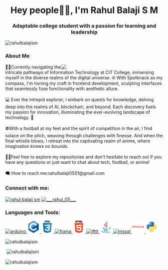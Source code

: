 <h1 align="center">Hey people🤜🤛, I'm Rahul Balaji S M</h1>
<h3 align="center">Adaptable college student with a passion for learning and leadership</h3>

<p align="left"> <img src="https://komarev.com/ghpvc/?username=rahulbalajism&label=Profile%20views&color=0e75b6&style=flat" alt="rahulbalajism" /> </p>

<h3 align="left"> About Me</h3>

<img align="right"  width="325" src="https://t4.ftcdn.net/jpg/03/13/40/45/360_F_313404541_e9YZ3pht6oEEkMXuhxTboqXA2B2ShNnC.jpg">
<p align="left">👨‍💻Currently navigating the intricate pathways of Information Technology at CIT College, immersing myself in the diverse realms of the digital universe. 🌐 With Spotknack as my compass, I'm honing my craft in frontend development, sculpting interfaces that seamlessly fuse functionality with aesthetic allure.
<br><br>💻 Ever the intrepid explorer, I embark on quests for knowledge, delving deep into the realms of AI, blockchain, and beyond. Each discovery fuels my passion for innovation, illuminating the ever-evolving landscape of technology. 🚀 
<br><br>⚽With a football at my feet and the spirit of competition in the air, I find solace on the pitch, weaving through challenges with finesse. And when the final whistle blows, I retreat into the captivating realm of anime, where imagination knows no bounds.
<br><br>🙋‍♂️Feel free to explore my repositories and don't hesitate to reach out if you have any questions or just want to chat about tech, football, or anime!<br><br>🗨️ How to reach me:rahulbalaji0501@gmail.com</p>

<h3 align="left">Connect with me:</h3>
<p align="left">
<a href="https://linkedin.com/in/rahul balaji sm" target="blank"><img align="center" src="https://raw.githubusercontent.com/rahuldkjain/github-profile-readme-generator/master/src/images/icons/Social/linked-in-alt.svg" alt="rahul balaji sm" height="30" width="40" /></a>
<a href="https://instagram.com/___rahul_05___" target="blank"><img align="center" src="https://raw.githubusercontent.com/rahuldkjain/github-profile-readme-generator/master/src/images/icons/Social/instagram.svg" alt="___rahul_05___" height="30" width="40" /></a>
</p>

<h3 align="left">Languages and Tools:</h3>
<p align="left"> <a href="https://www.arduino.cc/" target="_blank" rel="noreferrer"> <img src="https://cdn.worldvectorlogo.com/logos/arduino-1.svg" alt="arduino" width="40" height="40"/> </a> <a href="https://www.cprogramming.com/" target="_blank" rel="noreferrer"> <img src="https://raw.githubusercontent.com/devicons/devicon/master/icons/c/c-original.svg" alt="c" width="40" height="40"/> </a> <a href="https://www.w3schools.com/css/" target="_blank" rel="noreferrer"> <img src="https://raw.githubusercontent.com/devicons/devicon/master/icons/css3/css3-original-wordmark.svg" alt="css3" width="40" height="40"/> </a> <a href="https://www.figma.com/" target="_blank" rel="noreferrer"> <img src="https://www.vectorlogo.zone/logos/figma/figma-icon.svg" alt="figma" width="40" height="40"/> </a> <a href="https://www.w3.org/html/" target="_blank" rel="noreferrer"> <img src="https://raw.githubusercontent.com/devicons/devicon/master/icons/html5/html5-original-wordmark.svg" alt="html5" width="40" height="40"/> </a> <a href="https://ifttt.com/" target="_blank" rel="noreferrer"> <img src="https://www.vectorlogo.zone/logos/ifttt/ifttt-ar21.svg" alt="ifttt" width="40" height="40"/> </a> <a href="https://www.java.com" target="_blank" rel="noreferrer"> <img src="https://raw.githubusercontent.com/devicons/devicon/master/icons/java/java-original.svg" alt="java" width="40" height="40"/> </a> <a href="https://www.microsoft.com/en-us/sql-server" target="_blank" rel="noreferrer"> <img src="https://www.svgrepo.com/show/303229/microsoft-sql-server-logo.svg" alt="mssql" width="40" height="40"/> </a> <a href="https://www.oracle.com/" target="_blank" rel="noreferrer"> <img src="https://raw.githubusercontent.com/devicons/devicon/master/icons/oracle/oracle-original.svg" alt="oracle" width="40" height="40"/> </a> <a href="https://www.python.org" target="_blank" rel="noreferrer"> <img src="https://raw.githubusercontent.com/devicons/devicon/master/icons/python/python-original.svg" alt="python" width="40" height="40"/> </a> </p>

<p><img align="center" src="https://github-readme-stats.vercel.app/api/top-langs?username=rahulbalajism&show_icons=true&locale=en&layout=compact" alt="rahulbalajism" /></p>

<p>&nbsp;<img align="center" src="https://github-readme-stats.vercel.app/api?username=rahulbalajism&show_icons=true&locale=en" alt="rahulbalajism" /></p>

<p><img align="center" src="https://github-readme-streak-stats.herokuapp.com/?user=rahulbalajism&" alt="rahulbalajism" /></p>
